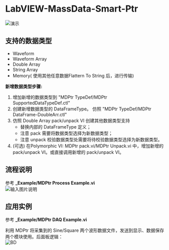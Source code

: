 # LabVIEW-MassData-Smart-Ptr

![演示](https://images.gitee.com/uploads/images/2018/0822/160314_566fec33_136753.png "屏幕截图.png")

## 支持的数据类型

 - Waveform 
 - Waveform Array
 - Double Array
 - String Array
 - Memory( 使用其他任意数据Flattern To String 后，进行传输)
 
**新增数据类型步骤:**  
 1. 增加新增的数据类型到 "MDPtr TypeDef/MDPtr SupportedDataTypeDef.ctl"
 2. 创建新增数据类型的 DataFrameType。 仿照 "MDPtr TypeDef/MDPtr DataFrame-DoubleArr.ctl"
 3. 仿照 Double Array pack/unpack VI 创建其他数据类型支持
    - 替换内部的 DataFrameType 定义；
    - 注意 pack 需要将数据类型选择为新数据类型；
    - 注意 unpack 校验数据类型处需要将待校验数据类型选择为新数据类型。
 4. (可选) 在Polymorphic VI: MDPtr pack.vi/MDPtr Unpack.vi 中，增加新增的 pack/unpack VI。或直接调用新增的 pack/unpack VI。

## 流程说明

参考  **_Example/MDPtr Process Example.vi**     
![输入图片说明](https://images.gitee.com/uploads/images/2018/0828/141100_30fe50a4_136753.png "屏幕截图.png")

## 应用实例

参考  **_Example/MDPtr DAQ Example.vi**    

利用 MDPtr 将采集到的 Sine/Square 两个波形数据文件，发送到显示、数据保存两个模块使用。后面板逻辑：    
![BD](https://images.gitee.com/uploads/images/2018/0828/141546_07da7131_136753.png "屏幕截图.png")
